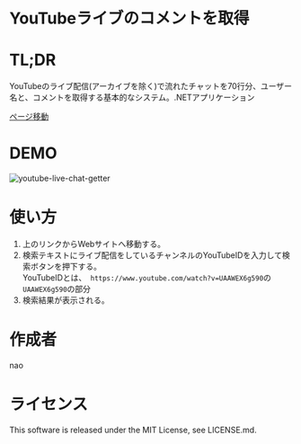 # YouTubeライブのコメントを取得

# TL;DR
YouTubeのライブ配信(アーカイブを除く)で流れたチャットを70行分、ユーザー名と、コメントを取得する基本的なシステム。.NETアプリケーション  

[ページ移動](http://youtube-live-chat-getter.azurewebsites.net/)

# DEMO
![youtube-live-chat-getter](https://user-images.githubusercontent.com/46675984/105576485-5b2c6800-5db6-11eb-99b0-dda43833fcd6.gif)


# 使い方
1. 上のリンクからWebサイトへ移動する。
1. 検索テキストにライブ配信をしているチャンネルのYouTubeIDを入力して検索ボタンを押下する。  
YouTubeIDとは、` https://www.youtube.com/watch?v=UAAWEX6g590`の`UAAWEX6g590`の部分  
1. 検索結果が表示される。

# 作成者
nao

# ライセンス
This software is released under the MIT License, see LICENSE.md.
